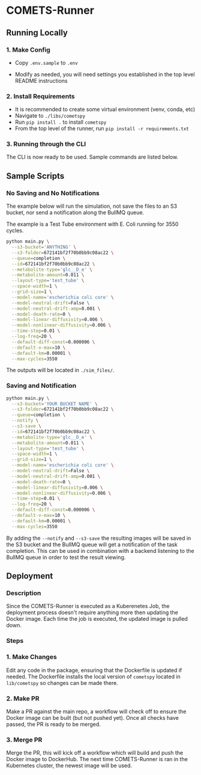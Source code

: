 # COMETS-Runner

## Running Locally

### 1. Make Config

* Copy `.env.sample` to `.env`

* Modify as needed, you will need settings you established in the top level README instructions

### 2. Install Requirements

* It is recommended to create some virtual environment (venv, conda, etc)
* Navigate to `./libs/cometspy`
* Run `pip install .` to install `cometspy`
* From the top level of the runner, run `pip install -r requirements.txt`

### 3. Running through the CLI

The CLI is now ready to be used. Sample commands are listed below.

## Sample Scripts

### No Saving and No Notifications

The example below will run the simulation, not save the files to an S3 bucket, nor send a notification along the BullMQ queue.

The example is a Test Tube environment with E. Coli running for 3550 cycles.

```bash
python main.py \
  --s3-bucket='ANYTHING' \
  --s3-folder=672141bf2f70b0bb9c08ac22 \
  --queue=completion \
  --id=672141bf2f70b0bb9c08ac22 \
  --metabolite-type='glc__D_e' \
  --metabolite-amount=0.011 \
  --layout-type='test_tube' \
  --space-width=1 \
  --grid-size=1 \
  --model-name='escherichia coli core' \
  --model-neutral-drift=False \
  --model-neutral-drift-amp=0.001 \
  --model-death-rate=0 \
  --model-linear-diffusivity=0.006 \
  --model-nonlinear-diffusivity=0.006 \
  --time-step=0.01 \
  --log-freq=20 \
  --default-diff-const=0.000006 \
  --default-v-max=10 \
  --default-km=0.00001 \
  --max-cycles=3550
```

The outputs will be located in `./sim_files/`.

### Saving and Notification

```bash
python main.py \
  --s3-bucket='YOUR BUCKET NAME' \
  --s3-folder=672141bf2f70b0bb9c08ac22 \
  --queue=completion \
  --notify \
  --s3-save \
  --id=672141bf2f70b0bb9c08ac22 \
  --metabolite-type='glc__D_e' \
  --metabolite-amount=0.011 \
  --layout-type='test_tube' \
  --space-width=1 \
  --grid-size=1 \
  --model-name='escherichia coli core' \
  --model-neutral-drift=False \
  --model-neutral-drift-amp=0.001 \
  --model-death-rate=0 \
  --model-linear-diffusivity=0.006 \
  --model-nonlinear-diffusivity=0.006 \
  --time-step=0.01 \
  --log-freq=20 \
  --default-diff-const=0.000006 \
  --default-v-max=10 \
  --default-km=0.00001 \
  --max-cycles=3550
```

By adding the `--notify` and `--s3-save` the resulting images will be saved in the S3 bucket and the BullMQ queue will get a notification of the task completion. This can be used in combination with a backend listening to the BullMQ queue in order to test the result viewing.

## Deployment

### Description

Since the COMETS-Runner is executed as a Kuberenetes Job, the deployment process doesn't require anything more then updating the Docker image. Each time the job is executed, the updated image is pulled down.

### Steps

### 1. Make Changes

Edit any code in the package, ensuring that the Dockerfile is updated if needed. The Dockerfile installs the local version of `cometspy` located in `lib/cometspy` so changes can be made there.

### 2. Make PR

Make a PR against the main repo, a workflow will check off to ensure the Docker image can be built (but not pushed yet). Once all checks have passed, the PR is ready to be merged.

### 3. Merge PR

Merge the PR, this will kick off a workflow which will build and push the Docker image to DockerHub. The next time COMETS-Runner is ran in the Kubernetes cluster, the newest image will be used.